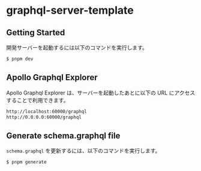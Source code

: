 # graphql-server-template

## Getting Started

開発サーバーを起動するには以下のコマンドを実行します。

```bash
$ pnpm dev
```

## Apollo Graphql Explorer

Apollo Graphql Explorer は、サーバーを起動したあとに以下の URL にアクセスすることで利用できます。

```bash
http://localhost:60000/graphql
http://0.0.0.0:60000/graphql
```

## Generate schema.graphql file

`schema.graphql` を更新するには、以下のコマンドを実行します。

```bash
$ pnpm generate
```
